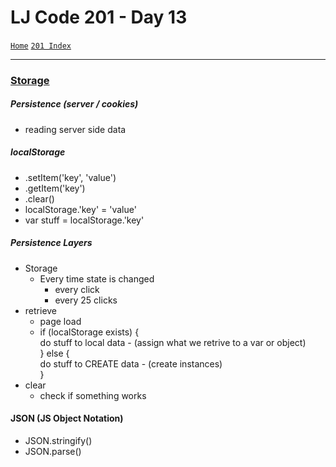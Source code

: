 # LJ Code 201 - Day 13
<a href="../README.md">`Home`</a>
<a href="201_README.md">`201 Index`</a>
<hr>

### <u>Storage</u>

##### Persistence (server / cookies)
- reading server side data

##### localStorage
- .setItem('key', 'value')
- .getItem('key')
- .clear()
- localStorage.'key' = 'value'
- var stuff = localStorage.'key'

##### Persistence Layers
- Storage
  - Every time state is changed
    - every click
    - every 25 clicks
- retrieve
  - page load
  - if (localStorage exists) { <br>
    do stuff to local data - (assign what we retrive to a var or object)<br>
  } else { <br>
    do stuff to CREATE data - (create instances)<br>
  }
- clear
  - check if something works

#### JSON (JS Object Notation)
- JSON.stringify()
- JSON.parse()
